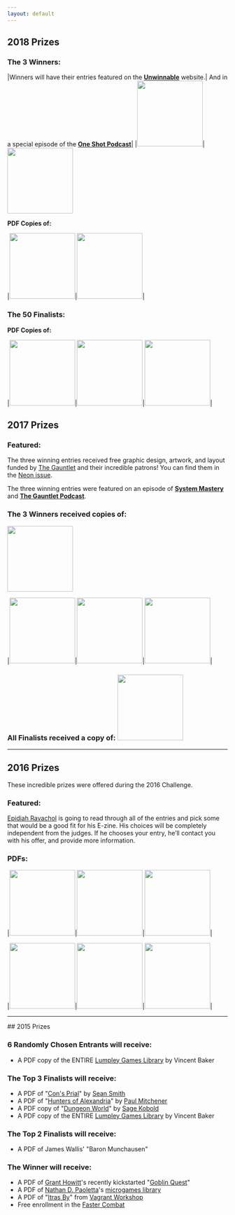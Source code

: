 ```yaml
---
layout: default
---
```


## 2018 Prizes

### The 3 Winners:

|Winners will have their entries featured on the [**Unwinnable**](https://unwinnable.com/) website.| And in a special episode of the [**One Shot Podcast**](http://oneshotpodcast.com/)|
|[<img height="150" src="{{site.url}}/assets/images/prizes/unwinnable.png">](https://unwinnable.com/)|[<img height="150" src="{{site.url}}/assets/images/prizes/oneshotpodcast.png">](http://oneshotpodcast.com/)

**PDF Copies of:**

|[<img height="150" src="{{site.url}}/assets/images/prizes/arkham1.jpg">](http://www.drivethrurpg.com/product/172263/The-Arkham-Gazette-1)|[<img height="150" src="{{site.url}}/assets/images/prizes/arkham3.jpg">](http://www.drivethrurpg.com/product/157349/The-Arkham-Gazette-3)|

### The 50 Finalists:

**PDF Copies of:**

|[<img height="150" src="{{site.url}}/assets/images/prizes/malandros.jpeg">](http://www.porcupinegames.com/malandros/)|[<img height="150" src="{{site.url}}/assets/images/prizes/poorstars.jpeg">](https://www.drivethrurpg.com/product/223124/Poor-Amongst-the-Stars)|[<img height="150" src="{{site.url}}/assets/images/prizes/quarrelfable.png">](http://www.drivethrurpg.com/product/231601/Quarrel--Fable)|

## 2017 Prizes

### Featured:

The three winning entries received free graphic design, artwork, and layout funded by [The Gauntlet](https://www.patreon.com/gauntlet) and their incredible patrons! You can find them in the [Neon issue](http://www.drivethrurpg.com/product/237701/Codex--Neon-Jul-2017).

The three winning entries were featured on an episode of [**System Mastery**](https://systemmasterypodcast.com/2017/05/22/200-word-rpg-challenge-system-mastery-95/) and [**The Gauntlet Podcast**](http://www.gauntlet-rpg.com/the-gauntlet-podcast/episode-104-the-200-word-rpg-challenge).

### The 3 Winners received copies of:

[<img height="150" src="{{site.url}}/assets/images/prizes/dungeonographer.png">](http://www.dungeonographer.com/)

|[<img height="150" src="{{site.url}}/assets/images/prizes/indieHack.jpg">](https://www.drivethrurpg.com/product/192215/The-Indie-Hack)|[<img height="150" src="{{site.url}}/assets/images/prizes/monsterhearts2.jpg">](https://www.kickstarter.com/projects/averyalder/monsterhearts-2)|[<img height="150" src="{{site.url}}/assets/images/prizes/societydreamers.jpg">](https://societyofdreamers.wordpress.com/)|

### All Finalists received a copy of: [<img height="150" src="{{site.url}}/assets/images/prizes/blackHack.jpg">](http://www.drivethrurpg.com/product/178359/The-Black-Hack)

<hr>

## 2016 Prizes
These incredible prizes were offered during the 2016 Challenge.

### Featured:

[Epidiah Ravachol](http://www.worldswithoutmaster.com/) is going to read through all of the entries and pick some that would be a good fit for his E-zine. His choices will be completely independent from the judges. If he chooses your entry, he’ll contact you with his offer, and provide more information.

### PDFs:

|[<img height="150" src="{{site.url}}/assets/images/prizes/vowhonor.png">](http://www.bendutter.com/sigil-stone-publishing/vow-of-honor-rpg/)|[<img height="150" src="{{site.url}}/assets/images/prizes/goblin.jpg">](https://gshowitt.itch.io/goblin-quest)|[<img height="150" src="{{site.url}}/assets/images/prizes/lostrain.png">](http://www.vivienfeasson.com/perdus-sous-la-pluie/lost-in-the-rain/)|

|[<img height="150" src="{{site.url}}/assets/images/prizes/warren.jpg">](http://bullypulpitgames.com/games/the-warren/)|[<img height="150" src="{{site.url}}/assets/images/prizes/agelegend.jpg">](https://www.kickstarter.com/projects/tregenza/age-of-legends-epic-adventures-small-rules-tableto)|[<img height="150" src="{{site.url}}/assets/images/prizes/graysky.png">](http://www.drivethrurpg.com/product/170182/The-sky-is-gray-and-you-are-distressed?src=slider_view)|

<hr>
## 2015 Prizes

### 6 Randomly Chosen Entrants will receive:

 * A PDF copy of the ENTIRE [Lumpley Games Library](http://www.lumpley.com/) by Vincent Baker

### The Top 3 Finalists will receive:

 * A PDF of "[Con's Prial](https://payhip.com/b/gyf6)" by [Sean Smith](https://plus.google.com/u/0/+SeanSmithMINDREADER/about)
 * A PDF of "[Hunters of Alexandria](https://www.patreon.com/creation?hid=1854457)" by [Paul Mitchener](https://rpgimaginarium.wordpress.com/)
 * A PDF copy of "[Dungeon World](http://www.dungeon-world.com/)" by [Sage Kobold](http://www.dungeon-world.com/#contact)
 * A PDF copy of the ENTIRE [Lumpley Games Library](http://www.lumpley.com/) by Vincent Baker

### The Top 2 Finalists will receive:

 * A PDF of James Wallis' "Baron Munchausen"

### The Winner will receive:

 * A PDF of [Grant Howitt](http://lookrobot.co.uk/about-grant-howitt/)'s recently kickstarted "[Goblin Quest](https://www.kickstarter.com/projects/gshowitt/goblin-quest-a-tabletop-rpg-of-fatal-ineptitude)"
 * A PDF of [Nathan D. Paoletta](http://ndpdesign.com/)'s [microgames library](http://ndpdesign.com/ndp-microgame-series/)
 * A PDF of "[Itras By](http://drivethrurpg.com/product/107617/Itras-By-English)" from [Vagrant Workshop](http://drivethrurpg.com/browse/pub/2579/Vagrant-Workshop)
 * Free enrollment in the [Faster Combat](http://FasterCombat.com)
